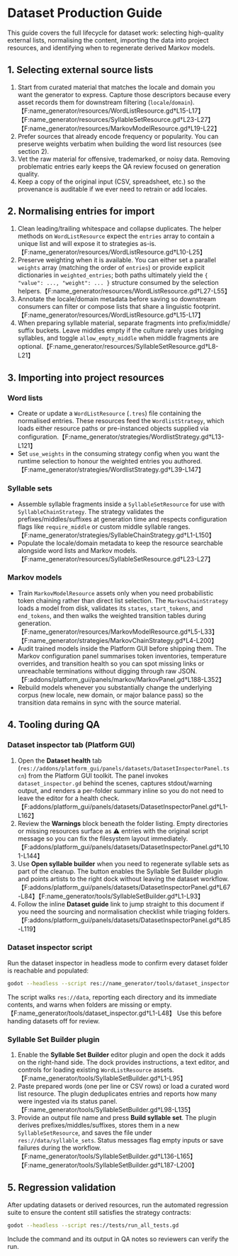 # Dataset Production Guide

This guide covers the full lifecycle for dataset work: selecting high-quality external
lists, normalising the content, importing the data into project resources, and
identifying when to regenerate derived Markov models.

## 1. Selecting external source lists

1. Start from curated material that matches the locale and domain you want the
   generator to express. Capture those descriptors because every asset records
   them for downstream filtering (`locale`/`domain`).【F:name_generator/resources/WordListResource.gd†L15-L17】【F:name_generator/resources/SyllableSetResource.gd†L23-L27】【F:name_generator/resources/MarkovModelResource.gd†L19-L22】
2. Prefer sources that already encode frequency or popularity. You can preserve
   weights verbatim when building the word list resources (see section 2).
3. Vet the raw material for offensive, trademarked, or noisy data. Removing
   problematic entries early keeps the QA review focused on generation quality.
4. Keep a copy of the original input (CSV, spreadsheet, etc.) so the provenance
   is auditable if we ever need to retrain or add locales.

## 2. Normalising entries for import

1. Clean leading/trailing whitespace and collapse duplicates. The helper
   methods on `WordListResource` expect the `entries` array to contain a unique
   list and will expose it to strategies as-is.【F:name_generator/resources/WordListResource.gd†L10-L25】
2. Preserve weighting when it is available. You can either set a parallel
   `weights` array (matching the order of `entries`) or provide explicit
   dictionaries in `weighted_entries`; both paths ultimately yield the
   `{ "value": ..., "weight": ... }` structure consumed by the selection
   helpers.【F:name_generator/resources/WordListResource.gd†L27-L55】
3. Annotate the locale/domain metadata before saving so downstream consumers
   can filter or compose lists that share a linguistic footprint.【F:name_generator/resources/WordListResource.gd†L15-L17】
4. When preparing syllable material, separate fragments into prefix/middle/
   suffix buckets. Leave middles empty if the culture rarely uses bridging
   syllables, and toggle `allow_empty_middle` when middle fragments are
   optional.【F:name_generator/resources/SyllableSetResource.gd†L8-L21】

## 3. Importing into project resources

### Word lists

* Create or update a `WordListResource` (`.tres`) file containing the normalised
  entries. These resources feed the `WordlistStrategy`, which loads either
  resource paths or pre-instanced objects supplied via configuration.【F:name_generator/strategies/WordlistStrategy.gd†L13-L121】
* Set `use_weights` in the consuming strategy config when you want the runtime
  selection to honour the weighted entries you authored.【F:name_generator/strategies/WordlistStrategy.gd†L39-L147】

### Syllable sets

* Assemble syllable fragments inside a `SyllableSetResource` for use with
  `SyllableChainStrategy`. The strategy validates the prefixes/middles/suffixes
  at generation time and respects configuration flags like `require_middle` or
  custom middle syllable ranges.【F:name_generator/strategies/SyllableChainStrategy.gd†L1-L150】
* Populate the locale/domain metadata to keep the resource searchable alongside
  word lists and Markov models.【F:name_generator/resources/SyllableSetResource.gd†L23-L27】

### Markov models

* Train `MarkovModelResource` assets only when you need probabilistic token
  chaining rather than direct list selection. The `MarkovChainStrategy` loads a
  model from disk, validates its `states`, `start_tokens`, and `end_tokens`, and
  then walks the weighted transition tables during generation.【F:name_generator/resources/MarkovModelResource.gd†L5-L33】【F:name_generator/strategies/MarkovChainStrategy.gd†L4-L200】
* Audit trained models inside the Platform GUI before shipping them. The Markov configuration panel summarises token inventories, temperature overrides, and transition health so you can spot missing links or unreachable terminations without digging through raw JSON.【F:addons/platform_gui/panels/markov/MarkovPanel.gd†L188-L352】
* Rebuild models whenever you substantially change the underlying corpus (new
  locale, new domain, or major balance pass) so the transition data remains in
  sync with the source material.

## 4. Tooling during QA

### Dataset inspector tab (Platform GUI)

1. Open the **Dataset health** tab (`res://addons/platform_gui/panels/datasets/DatasetInspectorPanel.tscn`) from the Platform GUI toolkit. The panel invokes `dataset_inspector.gd` behind the scenes, captures stdout/warning output, and renders a per-folder summary inline so you do not need to leave the editor for a health check.【F:addons/platform_gui/panels/datasets/DatasetInspectorPanel.gd†L1-L162】
2. Review the **Warnings** block beneath the folder listing. Empty directories or missing resources surface as ⚠️ entries with the original script message so you can fix the filesystem layout immediately.【F:addons/platform_gui/panels/datasets/DatasetInspectorPanel.gd†L101-L144】
3. Use **Open syllable builder** when you need to regenerate syllable sets as part of the cleanup. The button enables the Syllable Set Builder plugin and points artists to the right dock without leaving the dataset workflow.【F:addons/platform_gui/panels/datasets/DatasetInspectorPanel.gd†L67-L84】【F:name_generator/tools/SyllableSetBuilder.gd†L1-L93】
4. Follow the inline **Dataset guide** link to jump straight to this document if you need the sourcing and normalisation checklist while triaging folders.【F:addons/platform_gui/panels/datasets/DatasetInspectorPanel.gd†L85-L119】

### Dataset inspector script

Run the dataset inspector in headless mode to confirm every dataset folder is
reachable and populated:

```bash
godot --headless --script res://name_generator/tools/dataset_inspector.gd
```

The script walks `res://data`, reporting each directory and its immediate
contents, and warns when folders are missing or empty.【F:name_generator/tools/dataset_inspector.gd†L1-L48】 Use this before
handing datasets off for review.

### Syllable Set Builder plugin

1. Enable the **Syllable Set Builder** editor plugin and open the dock it adds
   on the right-hand side. The dock provides instructions, a text editor, and
   controls for loading existing `WordListResource` assets.【F:name_generator/tools/SyllableSetBuilder.gd†L1-L95】
2. Paste prepared words (one per line or CSV rows) or load a curated word list
   resource. The plugin deduplicates entries and reports how many were ingested
   via its status panel.【F:name_generator/tools/SyllableSetBuilder.gd†L98-L135】
3. Provide an output file name and press **Build syllable set**. The plugin
   derives prefixes/middles/suffixes, stores them in a new `SyllableSetResource`,
   and saves the file under `res://data/syllable_sets`. Status messages flag
   empty inputs or save failures during the workflow.【F:name_generator/tools/SyllableSetBuilder.gd†L136-L165】【F:name_generator/tools/SyllableSetBuilder.gd†L187-L200】

## 5. Regression validation

After updating datasets or derived resources, run the automated regression
suite to ensure the content still satisfies the strategy contracts:

```bash
godot --headless --script res://tests/run_all_tests.gd
```

Include the command and its output in QA notes so reviewers can verify the run.
